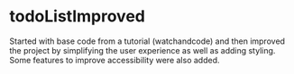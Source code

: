 # todoListImproved

Started with base code from a tutorial (watchandcode) and then improved the project by simplifying the user experience as well as adding styling. Some features to improve accessibility were also added. 
